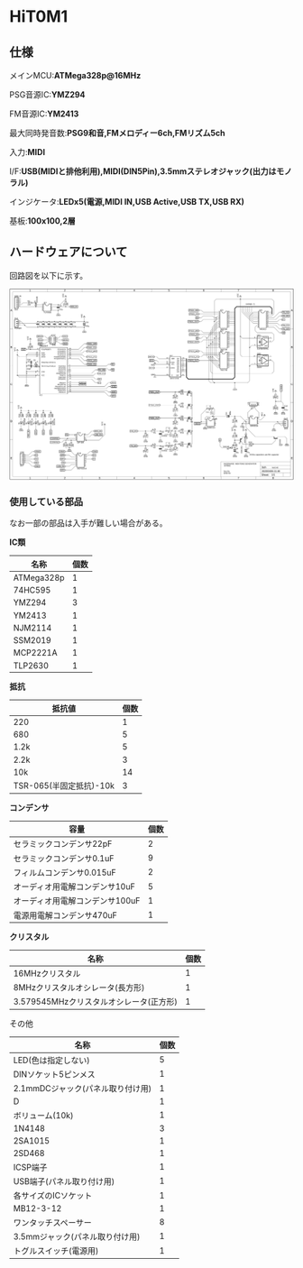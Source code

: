 # HiT0M1

## 仕様

メインMCU:**ATMega328p@16MHz**

PSG音源IC:**YMZ294**

FM音源IC:**YM2413**

最大同時発音数:**PSG9和音,FMメロディー6ch,FMリズム5ch**

入力:**MIDI**

I/F:**USB(MIDIと排他利用),MIDI(DIN5Pin),3.5mmステレオジャック(出力はモノラル)**

インジケータ:**LEDx5(電源,MIDI IN,USB Active,USB TX,USB RX)**

基板:**100x100,2層**



## ハードウェアについて

回路図を以下に示す。

![Media](./images/sch.png)

### 使用している部品

なお一部の部品は入手が難しい場合がある。

**IC類**

| 名称       | 個数 |
| ---------- | ---- |
| ATMega328p | 1    |
| 74HC595    | 1    |
| YMZ294     | 3    |
| YM2413     | 1    |
| NJM2114    | 1    |
| SSM2019    | 1    |
| MCP2221A   | 1    |
| TLP2630    | 1    |



**抵抗**

| 抵抗値                  | 個数 |
| ----------------------- | ---- |
| 220                     | 1    |
| 680                     | 5    |
| 1.2k                    | 5    |
| 2.2k                    | 3    |
| 10k                     | 14   |
| TSR-065(半固定抵抗)-10k | 3    |



**コンデンサ**

| 容量                            | 個数 |
| ------------------------------- | ---- |
| セラミックコンデンサ22pF        | 2    |
| セラミックコンデンサ0.1uF       | 9    |
| フィルムコンデンサ0.015uF       | 2    |
| オーディオ用電解コンデンサ10uF  | 5    |
| オーディオ用電解コンデンサ100uF | 1    |
| 電源用電解コンデンサ470uF       | 1    |



**クリスタル**

| 名称                                    | 個数 |
| --------------------------------------- | ---- |
| 16MHzクリスタル                         | 1    |
| 8MHzクリスタルオシレータ(長方形)        | 1    |
| 3.579545MHzクリスタルオシレータ(正方形) | 1    |

その他

| 名称                              | 個数 |
| --------------------------------- | ---- |
| LED(色は指定しない)               | 5    |
| DINソケット5ピンメス              | 1    |
| 2.1mmDCジャック(パネル取り付け用) | 1    |
| D                                 | 1    |
| ボリューム(10k)                   | 1    |
| 1N4148                            | 3    |
| 2SA1015                           | 1    |
| 2SD468                            | 1    |
| ICSP端子                          | 1    |
| USB端子(パネル取り付け用)         | 1    |
| 各サイズのICソケット              | 1    |
| MB12-3-12                         | 1    |
| ワンタッチスペーサー              | 8    |
| 3.5mmジャック(パネル取り付け用)   | 1    |
| トグルスイッチ(電源用)            | 1    |

